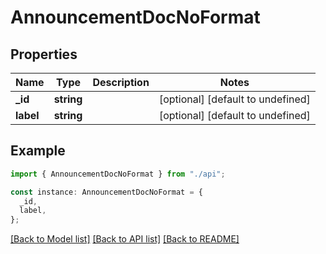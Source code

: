 # AnnouncementDocNoFormat

## Properties

| Name      | Type       | Description | Notes                             |
| --------- | ---------- | ----------- | --------------------------------- |
| **\_id**  | **string** |             | [optional] [default to undefined] |
| **label** | **string** |             | [optional] [default to undefined] |

## Example

```typescript
import { AnnouncementDocNoFormat } from "./api";

const instance: AnnouncementDocNoFormat = {
  _id,
  label,
};
```

[[Back to Model list]](../README.md#documentation-for-models) [[Back to API list]](../README.md#documentation-for-api-endpoints) [[Back to README]](../README.md)
